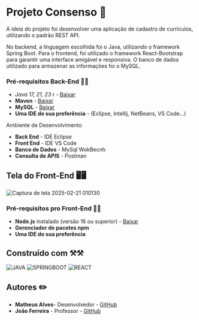 # Projeto Consenso 📜

A ideia do projeto foi desenvolver uma aplicação de cadastro de currículos, utilizando o padrão REST API.

No backend, a linguagem escolhida foi o Java, utilizando o framework Spring Boot. Para o frontend, foi utilizado o framework React-Bootstrap para garantir uma interface amigável e responsiva. O banco de dados utilizado para armazenar as informações foi o MySQL.

###  Pré-requisitos Back-End 👩‍💻

- **Java 17*, 21, 23* r - [Baixar](https://www.oracle.com/java/technologies/javase/jdk17-archive-downloads.html)
- **Maven** - [Baixar](https://maven.apache.org/download.cgi)
- **MySQL** - [Baixar](https://dev.mysql.com/downloads/installer/)
- **Uma IDE de sua preferência** - (Eclipse, Intellij, NetBeans, VS Code...)

Ambiente de Desenvolvimento

* **Back End** - IDE Eclipse
* **Front End** - IDE VS Code
* **Banco de Dados** - MySql WokBecnh
* **Consulta de APIS** - Postman 

## Tela do Front-End 🖥🖥️

![Captura de tela 2025-02-21 010130](https://github.com/user-attachments/assets/810062f2-dda6-458d-a99e-45c3a3eaef3f)

###  Pré-requisitos pro Front-End 👨‍💻

- **Node.js** instalado (versão 16 ou superior) - [Baixar](https://nodejs.org/)
- **Gerenciador de pacotes npm**
- **Uma IDE de sua preferência**

##  Construído com ⚒️⚒

![JAVA](https://img.shields.io/badge/Java-ED8B00?style=for-the-badge&logo=openjdk&logoColor=white)
![SPRINGBOOT](https://img.shields.io/badge/SpringBoot-6DB33F?style=flat-square&logo=Spring&logoColor=white)
![REACT](https://shields.io/badge/react-black?logo=react&style=for-the-badge)

## Autores ✏️

* **Matheus Alves**- Desenvolvedor - [GitHub](https://github.com/devmatheus010)
* **João Ferreira** - Professor - [GitHub](https://github.com/joaoferreirape)

